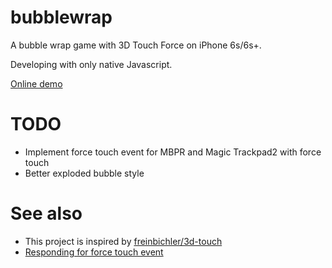 # bubblewrap
A bubble wrap game with 3D Touch Force on iPhone 6s/6s+.

Developing with only native Javascript.

[Online demo](https://amouro.github.io/bubblewrap)

# TODO
- Implement force touch event for MBPR and Magic Trackpad2 with force touch
- Better exploded bubble style

# See also
- This project is inspired by [freinbichler/3d-touch](https://github.com/freinbichler/3d-touch)
- [Responding for force touch event](https://developer.apple.com/library/mac/documentation/AppleApplications/Conceptual/SafariJSProgTopics/RespondingtoForceTouchEventsfromJavaScript.html)

